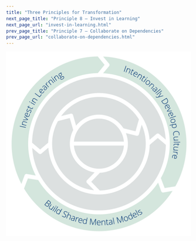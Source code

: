 ```yaml
---
title: "Three Principles for Transformation"
next_page_title: "Principle 8 – Invest in Learning"
next_page_url: "invest-in-learning.html"
prev_page_title: "Principle 7 – Collaborate on Dependencies"
prev_page_url: "collaborate-on-dependencies.html"
---
```




![Three Principles for Transformation: Invest in Learning – Intentionally Develop Culture – Build Shared Mental Models](img/csf/csf-light-transformation.png)
